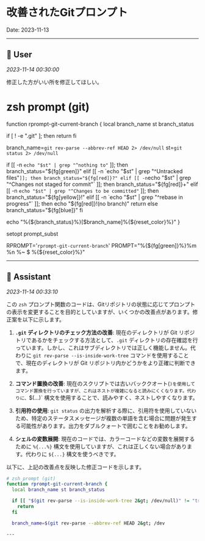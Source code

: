 # 改善されたGitプロンプト

Date: 2023-11-13

---

## 👤 User
*2023-11-14 00:30:00*

修正した方がいい所を修正してほしい。

# zsh prompt (git)
function rprompt-git-current-branch {
  local branch_name st branch_status

  if [ ! -e  ".git" ]; then
    return
  fi

  branch_name=`git rev-parse --abbrev-ref HEAD 2> /dev/null`
  st=`git status 2> /dev/null`

  if [[ -n `echo "$st" | grep "^nothing to"` ]]; then
    branch_status="${fg[green]}"
  elif [[ -n `echo "$st" | grep "^Untracked files"` ]]; then
    branch_status="${fg[red]}?"
  elif [[ -n `echo "$st" | grep "^Changes not staged for commit"` ]]; then
    branch_status="${fg[red]}+"
  elif [[ -n `echo "$st" | grep "^Changes to be committed"` ]]; then
    branch_status="${fg[yellow]}!"
  elif [[ -n `echo "$st" | grep "^rebase in progress"` ]]; then
    echo "${fg[red]}!(no branch)"
    return
  else
    branch_status="${fg[blue]}"
  fi

  echo "%{${branch_status}%}[$branch_name]%{${reset_color}%}"
}

setopt prompt_subst

RPROMPT='`rprompt-git-current-branch`'
PROMPT="%{${fg[green]}%}%m %n %~ $ %{${reset_color}%}"

---

## 🤖 Assistant
*2023-11-14 00:33:10*

この `zsh` プロンプト関数のコードは、Gitリポジトリの状態に応じてプロンプトの表示を変更することを目的としていますが、いくつかの改善点があります。修正案を以下に示します。

1. **`.git` ディレクトリのチェック方法の改善**: 現在のディレクトリが Git リポジトリであるかをチェックする方法として、`.git` ディレクトリの存在確認を行っています。しかし、これはサブディレクトリでは正しく機能しません。代わりに `git rev-parse --is-inside-work-tree` コマンドを使用することで、現在のディレクトリが Git リポジトリ内かどうかをより正確に判断できます。

2. **コマンド置換の改善**: 現在のスクリプトでは古いバッククオート(`)を使用してコマンド置換を行っていますが、これはネストが複雑になると読みにくくなります。代わりに、`$(...)` 構文を使用することで、読みやすく、ネストしやすくなります。

3. **引用符の使用**: `git status` の出力を解析する際に、引用符を使用していないため、特定のステータスメッセージが複数の単語を含む場合に問題が発生する可能性があります。出力をダブルクォートで囲むことをお勧めします。

4. **シェルの変数展開**: 現在のコードでは、カラーコードなどの変数を展開するために `%{...%}` 構文を使用していますが、これは正しくない場合があります。代わりに `${...}` 構文を使うべきです。

以下に、上記の改善点を反映した修正コードを示します。

```zsh
# zsh prompt (git)
function rprompt-git-current-branch {
  local branch_name st branch_status

  if [[ "$(git rev-parse --is-inside-work-tree 2&gt; /dev/null)" != "true" ]]; then
    return
  fi

  branch_name=$(git rev-parse --abbrev-ref HEAD 2&gt; /dev

---
